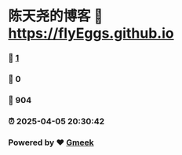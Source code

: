 # 陈天尧的博客 :link: https://flyEggs.github.io 
### :page_facing_up: [1](https://flyEggs.github.io/tag.html) 
### :speech_balloon: 0 
### :hibiscus: 904 
### :alarm_clock: 2025-04-05 20:30:42 
### Powered by :heart: [Gmeek](https://github.com/Meekdai/Gmeek)

